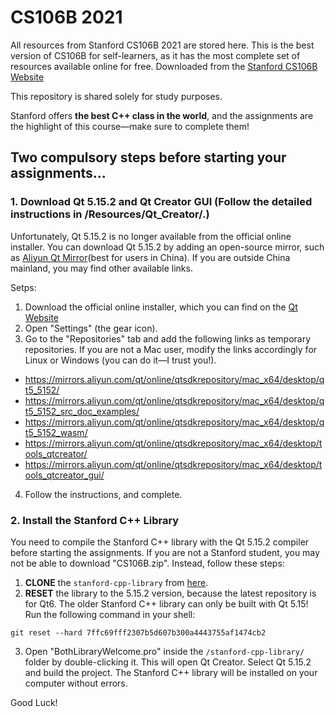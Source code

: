 # CS106B 2021

All resources from Stanford CS106B 2021 are stored here. This is the best version of CS106B for self-learners, as it has the most complete set of resources available online for free. Downloaded from the [Stanford CS106B Website](https://web.stanford.edu/class/archive/cs/cs106b/cs106b.1214/)

This repository is shared solely for study purposes.

Stanford offers **the best C++ class in the world**, and the assignments are the highlight of this course—make sure to complete them!

## Two compulsory steps before starting your assignments...

### 1. Download Qt 5.15.2 and Qt Creator GUI (Follow the detailed instructions in /Resources/Qt_Creator/.)

Unfortunately, Qt 5.15.2 is no longer available from the official online installer. You can download Qt 5.15.2 by adding an open-source mirror, such as [Aliyun Qt Mirror](https://mirrors.aliyun.com/qt/)(best for users in China). If you are outside China mainland, you may find other available links.

Setps:

1. Download the official online installer, which you can find on the [Qt Website](https://download.qt.io/official_releases/online_installers)
2. Open "Settings" (the gear icon).
3. Go to the "Repositories" tab and add the following links as temporary repositories. If you are not a Mac user, modify the links accordingly for Linux or Windows (you can do it—I trust you!).
   
* https://mirrors.aliyun.com/qt/online/qtsdkrepository/mac_x64/desktop/qt5_5152/
* https://mirrors.aliyun.com/qt/online/qtsdkrepository/mac_x64/desktop/qt5_5152_src_doc_examples/
* https://mirrors.aliyun.com/qt/online/qtsdkrepository/mac_x64/desktop/qt5_5152_wasm/
* https://mirrors.aliyun.com/qt/online/qtsdkrepository/mac_x64/desktop/tools_qtcreator/
* https://mirrors.aliyun.com/qt/online/qtsdkrepository/mac_x64/desktop/tools_qtcreator_gui/

4. Follow the instructions, and complete.

### 2. Install the Stanford C++ Library

You need to compile the Stanford C++ library with the Qt 5.15.2 compiler before starting the assignments. If you are not a Stanford student, you may not be able to download "CS106B.zip". Instead, follow these steps:

1. **CLONE** the `stanford-cpp-library` from [here](https://github.com/zelenski/stanford-cpp-library.git).
2. **RESET** the library to the 5.15.2 version, because the latest repository is for Qt6. The older Stanford C++ library can only be built with Qt 5.15! Run the following command in your shell:

```
git reset --hard 7ffc69fff2307b5d607b300a4443755af1474cb2
```

3. Open "BothLibraryWelcome.pro" inside the `⁠/stanford-cpp-library/` folder by double-clicking it. This will open Qt Creator. Select Qt 5.15.2 and build the project. The Stanford C++ library will be installed on your computer without errors.

Good Luck!
